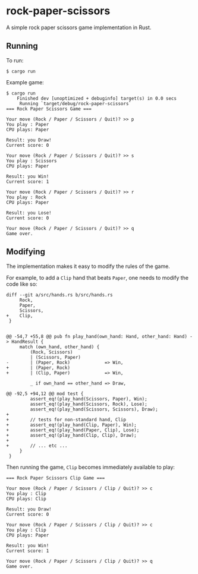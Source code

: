 # rock-paper-scissors

A simple rock paper scissors game implementation in Rust.


## Running

To run:

```
$ cargo run
```

Example game:

```
$ cargo run
    Finished dev [unoptimized + debuginfo] target(s) in 0.0 secs
     Running `target/debug/rock-paper-scissors`
=== Rock Paper Scissors Game ===

Your move (Rock / Paper / Scissors / Quit)? >> p
You play : Paper
CPU plays: Paper

Result: you Draw!
Current score: 0

Your move (Rock / Paper / Scissors / Quit)? >> s
You play : Scissors
CPU plays: Paper

Result: you Win!
Current score: 1

Your move (Rock / Paper / Scissors / Quit)? >> r
You play : Rock
CPU plays: Paper

Result: you Lose!
Current score: 0

Your move (Rock / Paper / Scissors / Quit)? >> q
Game over.

```


## Modifying

The implementation makes it easy to modify the rules of the game.

For example, to add a `Clip` hand that beats `Paper`,
one needs to modify the code like so:

```
diff --git a/src/hands.rs b/src/hands.rs
     Rock,
     Paper,
     Scissors,
+    Clip,
 }
 
 
@@ -54,7 +55,8 @@ pub fn play_hand(own_hand: Hand, other_hand: Hand) -> HandResult {
     match (own_hand, other_hand) {
         (Rock, Scissors)
         | (Scissors, Paper)
-        | (Paper, Rock)             => Win,
+        | (Paper, Rock)
+        | (Clip, Paper)             => Win,
 
         _ if own_hand == other_hand => Draw,
 
@@ -92,5 +94,12 @@ mod test {
         assert_eq!(play_hand(Scissors, Paper), Win);
         assert_eq!(play_hand(Scissors, Rock), Lose);
         assert_eq!(play_hand(Scissors, Scissors), Draw);
+
+        // tests for non-standard hand, Clip
+        assert_eq!(play_hand(Clip, Paper), Win);
+        assert_eq!(play_hand(Paper, Clip), Lose);
+        assert_eq!(play_hand(Clip, Clip), Draw);
+
+        // ... etc ...
     }
 }

```

Then running the game, `Clip` becomes immediately available to play:

```
=== Rock Paper Scissors Clip Game ===

Your move (Rock / Paper / Scissors / Clip / Quit)? >> c
You play : Clip
CPU plays: Clip

Result: you Draw!
Current score: 0

Your move (Rock / Paper / Scissors / Clip / Quit)? >> c
You play : Clip
CPU plays: Paper

Result: you Win!
Current score: 1

Your move (Rock / Paper / Scissors / Clip / Quit)? >> q
Game over.
```
